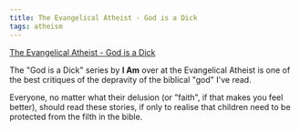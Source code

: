 ```yaml
---
title: The Evangelical Atheist - God is a Dick
tags: atheism
---
```


[The Evangelical Atheist - God is a Dick](http://evangelicalatheist.com/category/god-is-a-dick/)

The "God is a Dick" series by **I Am** over at the Evangelical Atheist is one
of the best critiques of the depravity of the biblical "god" I've read.

Everyone, no matter what their delusion (or "faith", if that makes you feel
better), should read these stories, if only to realise that children need to be
protected from the filth in the bible.

